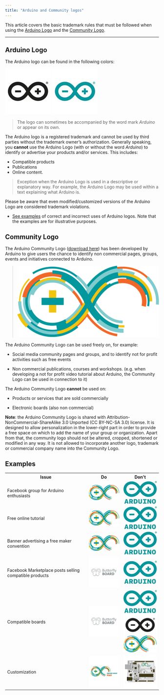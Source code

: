 ```yaml
---
title: "Arduino and Community logos"
---
```


This article covers the basic trademark rules that must be followed when using the [Arduino Logo](#arduino-logo) and the [Community Logo](#community-logo).

---

<h2 id="arduino-logo">Arduino Logo</h2>

The Arduino logo can be found in the following colors:

![Black Arduino Infinity Logo](img/ArduinoLogo_Black.jpg) ![Blue Arduino Infinity Logo](img/ArduinoLogo_Blue.jpg)

 > The logo can sometimes be accompanied by the word mark *Arduino* or appear on its own.

The Arduino logo is a registered trademark and cannot be used by third parties without the trademark owner’s authorization. Generally speaking, you **cannot** use the Arduino Logo (with or without the word *Arduino*) to identify or advertise your products and/or services. This includes:

* Compatible products <!-- link to section-->
* Publications <!-- link to Courses, workshops and publications section-->
* Online content.

> Exception when the Arduino Logo is used in a descriptive or explanatory way. For example, the Arduino Logo may be used within a text explaining what Arduino is.

Please be aware that even modified/customized versions of the Arduino Logo are considered trademark violations.

* [See examples](#examples) of correct and incorrect uses of Arduino logos. Note that the examples are for illustrative purposes.

<h2 id="community-logo">Community Logo</h2>

The Arduino Community Logo ([download here](https://www.arduino.cc/en/Trademark/CommunityLogo)) has been developed by Arduino to give users the chance to identify non commercial pages, groups, events and initiatives connected to Arduino.

> ![Infinity Arduino Community Logo](img/ArduinoCommunityLogo.png)


The Arduino Community Logo can be used freely on, for example:

*  Social media community pages and groups, and to identify not for profit activities such as free events

* Non commercial publications, courses and workshops. (e.g. when developing a not for profit video tutorial about Arduino, the Community Logo can be used in connection to it)

The Arduino Community Logo **cannot** be used on:

* Products or services that are sold commercially

* Electronic boards (also non commercial)

**Note**: the Arduino Community Logo is shared with Attribution-NonCommercial-ShareAlike 3.0 Unported (CC BY-NC-SA 3.0) license. It is designed to allow personalization in the lower-right part in order to provide a free space on which to add the name of your group or organization. Apart from that, the community logo should not be altered, cropped, shortened or modified in any way. It is not allowed to incorporate another logo, trademark or commercial company name into the Community Logo.

<h2 id="examples">Examples</h2>

<table>
  <tr>
    <th>Issue</th>
    <th>Do</th>
    <th>Don't</th>
  </tr>
  <tr>
    <td>Facebook group for Arduino enthusiasts</td>
    <td><img src="img/ArduinoCommunityLogo_table.png" alt="Arduino Community Logo"></td>
    <td><img src="img/ArduinoLogo_Blue_table.jpg" alt="Blue Arduino Infinity Logo"></td>
  </tr>
  <tr>
    <td>Free online tutorial </td>
    <td><img src="img/ArduinoCommunityLogo_table.png" alt="Arduino Community Logo"></td>
    <td><img src="img/ArduinoLogo_Blue_table.jpg" alt="Blue Arduino Infinity Logo"></td>
  </tr>
  <tr>
    <td>Banner advertising a free maker convention </td>
    <td><img src="img/ArduinoCommunityLogo_table.png" alt="Arduino Community Logo"></td>
    <td><img src="img/ArduinoLogo_Blue_table.jpg" alt="Blue Arduino Infinity Logo"></td>
  </tr>
  <tr>
    <td>Facebook Marketplace posts selling compatible products  </td>
    <td><img src="img/ButterflyBoardLogo.jpg" alt="Butterfly board Logo"></td>
    <td><img src="img/ArduinoLogo_Blue_table.jpg" alt="Blue Arduino Infinity Logo"></td>
  </tr>
  <tr>
    <td>Compatible boards </td>
    <td><img src="img/ButterflyBoardLogo.jpg" alt="Butterfly board Logo"></td>
    <td><img src="img/ArduinoLogos_table.png" alt="Blue Arduino logo above black Arduino and Community logos"></td>
  </tr>
  <tr>
    <td>Customization </td>
    <td><img src="img/ArduinoCommunity_example.jpg" alt="Arduino Community logo example with "Arduino Group Italy" written on the bottom right side"></td>
    <td><img src="img/ArduinoCommunity_bad_example.jpg" alt="Arduino Board with Arduino Community logo printed on top "></td>
  </tr>
</table>
